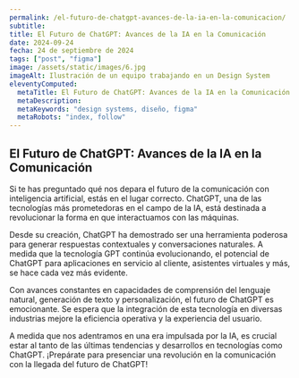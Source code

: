 ```yaml
---
permalink: /el-futuro-de-chatgpt-avances-de-la-ia-en-la-comunicacion/
subtitle: 
title: El Futuro de ChatGPT: Avances de la IA en la Comunicación
date: 2024-09-24
fecha: 24 de septiembre de 2024
tags: ["post", "figma"]
image: /assets/static/images/6.jpg
imageAlt: Ilustración de un equipo trabajando en un Design System
eleventyComputed:
  metaTitle: El Futuro de ChatGPT: Avances de la IA en la Comunicación
  metaDescription: 
  metaKeywords: "design systems, diseño, figma"
  metaRobots: "index, follow"
---
```


## El Futuro de ChatGPT: Avances de la IA en la Comunicación 

Si te has preguntado qué nos depara el futuro de la comunicación con inteligencia artificial, estás en el lugar correcto. ChatGPT, una de las tecnologías más prometedoras en el campo de la IA, está destinada a revolucionar la forma en que interactuamos con las máquinas. 

Desde su creación, ChatGPT ha demostrado ser una herramienta poderosa para generar respuestas contextuales y conversaciones naturales. A medida que la tecnología GPT continúa evolucionando, el potencial de ChatGPT para aplicaciones en servicio al cliente, asistentes virtuales y más, se hace cada vez más evidente. 

Con avances constantes en capacidades de comprensión del lenguaje natural, generación de texto y personalización, el futuro de ChatGPT es emocionante. Se espera que la integración de esta tecnología en diversas industrias mejore la eficiencia operativa y la experiencia del usuario. 

A medida que nos adentramos en una era impulsada por la IA, es crucial estar al tanto de las últimas tendencias y desarrollos en tecnologías como ChatGPT. ¡Prepárate para presenciar una revolución en la comunicación con la llegada del futuro de ChatGPT! 
